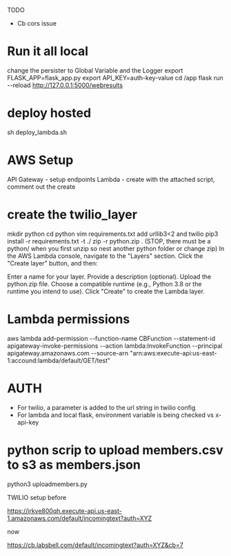 TODO

* Cb cors issue

# Run it all local

change the persister to Global Variable and the Logger
export FLASK_APP=flask_app.py
export API_KEY=auth-key-value
cd /app
flask run --reload
http://127.0.0.1:5000/webresults



# deploy hosted
sh deploy_lambda.sh 


# AWS Setup

API Gateway - setup endpoints
Lambda - create with the attached script, comment out the create


# create the twilio_layer
mkdir python
cd python
vim requirements.txt add urllib3<2 and twilio
pip3 install -r requirements.txt -t ./
zip -r python.zip . (STOP, there must be a python/ when you first unzip so nest another python folder or change zip)
In the AWS Lambda console, navigate to the "Layers" section. Click the "Create layer" button, and then:

Enter a name for your layer.
Provide a description (optional).
Upload the python.zip file.
Choose a compatible runtime (e.g., Python 3.8 or the runtime you intend to use).
Click "Create" to create the Lambda layer.

# Lambda permissions
aws lambda add-permission --function-name CBFunction --statement-id apigateway-invoke-permissions --action lambda:InvokeFunction --principal apigateway.amazonaws.com --source-arn "arn:aws:execute-api:us-east-1:accound:lambda/default/GET/test"

# AUTH
* For twilio, a parameter is added to the url string in twilio config
* For lambda and local flask, environment variable is being checked vs x-api-key

# python scrip to upload members.csv to s3 as members.json
python3 uploadmembers.py


TWILIO setup before

https://jrkve800qh.execute-api.us-east-1.amazonaws.com/default/incomingtext?auth=XYZ

now

https://cb.labsbell.com/default/incomingtext?auth=XYZ&cb=7